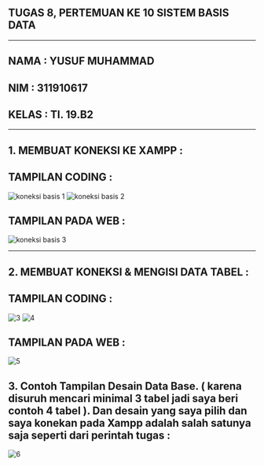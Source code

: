 ## TUGAS 8, PERTEMUAN KE 10 SISTEM BASIS DATA

<hr>

## NAMA    : YUSUF MUHAMMAD
## NIM     : 311910617
## KELAS   : TI. 19.B2

<hr>

## 1. MEMBUAT KONEKSI KE XAMPP :

## TAMPILAN CODING :
![koneksi basis 1](https://user-images.githubusercontent.com/81587959/121813044-914e8380-cc94-11eb-983f-0138b0f96f28.PNG)
![koneksi basis 2](https://user-images.githubusercontent.com/81587959/121813047-94e20a80-cc94-11eb-9422-a4122f793122.PNG)

## TAMPILAN PADA WEB :
![koneksi basis 3](https://user-images.githubusercontent.com/81587959/121813056-a2979000-cc94-11eb-9da1-deed106e3beb.PNG)

<hr>

## 2. MEMBUAT KONEKSI & MENGISI DATA TABEL :

## TAMPILAN CODING :
![3](https://user-images.githubusercontent.com/81587959/121912620-ef459e80-cd5a-11eb-8253-8decfe838753.PNG)
![4](https://user-images.githubusercontent.com/81587959/121912640-f4a2e900-cd5a-11eb-8bdd-85ce1d244748.PNG)


## TAMPILAN PADA WEB :
![5](https://user-images.githubusercontent.com/81587959/121912672-fb316080-cd5a-11eb-94e3-bcedee4d454c.PNG)

## 3. Contoh Tampilan Desain Data Base. ( karena disuruh mencari minimal 3 tabel jadi saya beri contoh  4 tabel ). Dan desain yang saya pilih dan saya konekan pada Xampp adalah salah satunya saja seperti dari perintah tugas :

![6](https://user-images.githubusercontent.com/81587959/121916988-d939dd00-cd5e-11eb-8096-0b4c78f201ed.PNG)





















